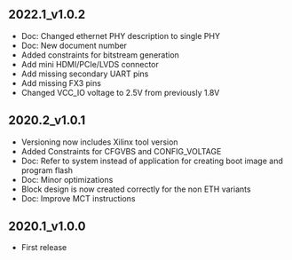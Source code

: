 ## 2022.1_v1.0.2
* Doc: Changed ethernet PHY description to single PHY
* Doc: New document number
* Added constraints for bitstream generation
* Add mini HDMI/PCIe/LVDS connector
* Add missing secondary UART pins
* Add missing FX3 pins
* Changed VCC_IO voltage to 2.5V from previously 1.8V
## 2020.2_v1.0.1
* Versioning now includes Xilinx tool version
* Added Constraints for CFGVBS and CONFIG_VOLTAGE
* Doc: Refer to system instead of application for creating boot image and program flash
* Doc: Minor optimizations
* Block design is now created correctly for the non ETH variants
* Doc: Improve MCT instructions
## 2020.1_v1.0.0
* First release
